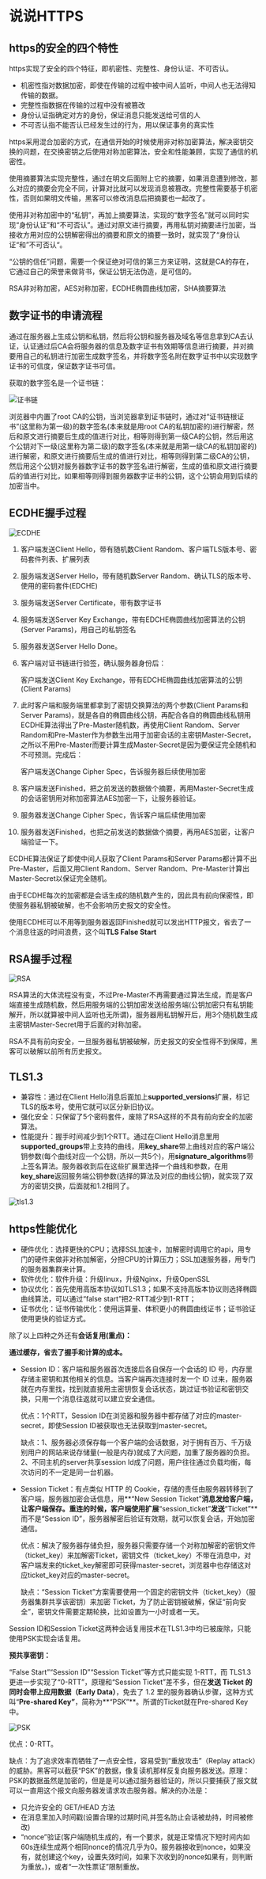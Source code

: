 # 说说HTTPS

## https的安全的四个特性

https实现了安全的四个特征，即机密性、完整性、身份认证、不可否认。

- 机密性指对数据加密，即使在传输的过程中被中间人监听，中间人也无法得知传输的数据。
- 完整性指数据在传输的过程中没有被篡改
- 身份认证指确定对方的身份，保证消息只能发送给可信的人
- 不可否认指不能否认已经发生过的行为，用以保证事务的真实性

https采用混合加密的方式，在通信开始的时候使用非对称加密算法，解决密钥交换的问题，在交换密钥之后使用对称加密算法，安全和性能兼顾，实现了通信的机密性。

使用摘要算法实现完整性，通过在明文后面附上它的摘要，如果消息遭到修改，那么对应的摘要会完全不同，计算对比就可以发现消息被篡改。完整性需要基于机密性，否则如果明文传输，黑客可以修改消息后把摘要也一起改了。

使用非对称加密中的“私钥”，再加上摘要算法，实现的“数字签名”就可以同时实现“身份认证”和“不可否认”。通过对原文进行摘要，再用私钥对摘要进行加密，当接收方用对应的公钥解密得出的摘要和原文的摘要一致时，就实现了“身份认证“和”不可否认“。

“公钥的信任”问题，需要一个保证绝对可信的第三方来证明，这就是CA的存在，它通过自己的荣誉来做背书，保证公钥无法伪造，是可信的。

RSA非对称加密，AES对称加密，ECDHE椭圆曲线加密，SHA摘要算法

## 数字证书的申请流程

通过在服务器上生成公钥和私钥，然后将公钥和服务器及域名等信息拿到CA去认证，认证通过后CA会将服务器的信息及数字证书有效期等信息进行摘要，并对摘要用自己的私钥进行加密生成数字签名，并将数字签名附在数字证书中以实现数字证书的可信度，保证数字证书可信。

获取的数字签名是一个证书链：

![证书链](./图片/证书链.png)

浏览器中内置了root CA的公钥，当浏览器拿到证书链时，通过对“证书链根证书”(这里称为第一级)的数字签名(本来就是用root CA的私钥加密的)进行解密，然后和原文进行摘要后生成的值进行对比，相等则得到第一级CA的公钥，然后用这个公钥对下一级(这里称为第二级)的数字签名(本来就是用第一级CA的私钥加密的)进行解密，和原文进行摘要后生成的值进行对比，相等则得到第二级CA的公钥，然后用这个公钥对服务器数字证书的数字签名进行解密，生成的值和原文进行摘要后的值进行对比，如果相等则得到服务器数字证书的公钥，这个公钥会用到后续的加密当中。

## ECDHE握手过程

![ECDHE](./图片/ECDHE.PNG)



1. 客户端发送Client Hello，带有随机数Client Random、客户端TLS版本号、密码套件列表、扩展列表

2. 服务端发送Server Hello，带有随机数Server Random、确认TLS的版本号、使用的密码套件(EDCHE)

3. 服务端发送Server Certificate，带有数字证书

4. 服务端发送Server Key Exchange，带有EDCHE椭圆曲线加密算法的公钥(Server Params)，用自己的私钥签名

5. 服务器发送Server Hello Done。

6. 客户端对证书链进行验签，确认服务器身份后：

   客户端发送Client Key Exchange，带有EDCHE椭圆曲线加密算法的公钥(Client Params)

7. 此时客户端和服务端里都拿到了密钥交换算法的两个参数(Client Params和Server Params)，就是各自的椭圆曲线公钥，再配合各自的椭圆曲线私钥用ECDHE算法得出了Pre-Master随机数，再使用Client Random、Server Random和Pre-Master作为参数生出用于加密会话的主密钥Master-Secret，之所以不用Pre-Master而要计算生成Master-Secret是因为要保证完全随机和不可预测。完成后：

   客户端发送Change Cipher Spec，告诉服务器后续使用加密

8. 客户端发送Finished，把之前发送的数据做个摘要，再用Master-Secret生成的会话密钥用对称加密算法AES加密一下，让服务器验证。

9. 服务器发送Change Cipher Spec，告诉客户端后续使用加密

10. 服务器发送Finished，也把之前发送的数据做个摘要，再用AES加密，让客户端验证一下。

ECDHE算法保证了即使中间人获取了Client Params和Server Params都计算不出Pre-Master，后面又用Client Random、Server Random、Pre-Master计算出Master-Secret以保证完全随机。

由于ECDHE每次的加密都是会话生成的随机数产生的，因此具有前向保密性，即使服务器私钥被破解，也不会影响历史报文的安全性。

使用ECDHE可以不用等到服务器返回Finished就可以发出HTTP报文，省去了一个消息往返的时间浪费，这个叫**TLS False Start**

## RSA握手过程

![RSA](./图片/RSA.PNG)

RSA算法的大体流程没有变，不过Pre-Master不再需要通过算法生成，而是客户端直接生成随机数，然后用服务端的公钥加密发送给服务端(公钥加密只有私钥能解开，所以就算被中间人监听也无所谓)，服务器用私钥解开后，用3个随机数生成主密钥Master-Secret用于后面的对称加密。

RSA不具有前向安全，一旦服务器私钥被破解，历史报文的安全性得不到保障，黑客可以破解以前所有历史报文。

## TLS1.3

- 兼容性：通过在Client Hello消息后面加上**supported_versions**扩展，标记TLS的版本号，使用它就可以区分新旧协议。
- 强化安全：只保留了5个密码套件，废除了RSA这样的不具有前向安全的加密算法。
- 性能提升：握手时间减少到1个RTT。通过在Client Hello消息里用**supported_groups**带上支持的曲线，用**key_share**带上曲线对应的客户端公钥参数(每个曲线对应一个公钥，所以一共5个)，用**signature_algorithms**带上签名算法。服务器收到后在这些扩展里选择一个曲线和参数，在用**key_share**返回服务端公钥参数(选择的算法及对应的曲线公钥)，就实现了双方的密钥交换，后面就和1.2相同了。

![tls1.3](./图片/Tls1.3.png)

## https性能优化

- 硬件优化：选择更快的CPU；选择SSL加速卡，加解密时调用它的api，用专门的硬件来做非对称加解密，分担CPU的计算压力；SSL加速服务器，用专门的服务器集群来计算。
- 软件优化：软件升级：升级linux，升级Nginx，升级OpenSSL
- 协议优化：首先使用高版本协议如TLS1.3；如果不支持高版本协议则选择椭圆曲线算法，可以通过“false start”把2-RTT减少到1-RTT；
- 证书优化：证书传输优化：使用运算量、体积更小的椭圆曲线证书；证书验证使用更快的验证方式。

除了以上四种之外还有**会话复用(重点)：**

**通过缓存，省去了握手和计算的成本。**

- Session ID：客户端和服务器首次连接后各自保存一个会话的 ID 号，内存里存储主密钥和其他相关的信息。当客户端再次连接时发一个 ID 过来，服务器就在内存里找，找到就直接用主密钥恢复会话状态，跳过证书验证和密钥交换，只用一个消息往返就可以建立安全通信。

  优点：1个RTT，Session ID在浏览器和服务器中都存储了对应的master-secret，即使Session ID被获取也无法获取到master-secret。

  缺点：1、服务器必须保存每一个客户端的会话数据，对于拥有百万、千万级别用户的网站来说存储量(一般是内存)就成了大问题，加重了服务器的负担。2、不同主机的server共享session Id成了问题，用户往往通过负载均衡，每次访问的不一定是同一台机器。 

- Session Ticket：有点类似 HTTP 的 Cookie，存储的责任由服务器转移到了客户端，服务器加密会话信息，用**“New Session Ticket”**消息发给客户端，让客户端保存。重连的时候，客户端使用扩展**“session_ticket”**发送**“Ticket”**而不是“Session ID”，服务器解密后验证有效期，就可以恢复会话，开始加密通信。

  优点：解决了服务器存储负担，服务器只需要存储一个对称加解密的密钥文件（ticket_key）来加解密Ticket，密钥文件（ticket_key）不带在消息中，对客户端发来的ticket_key解密即可获得master-secret，浏览器中也存储这对应ticket_key对应的master-secret。

  缺点：“Session Ticket”方案需要使用一个固定的密钥文件（ticket_key）（服务器集群共享该密钥）来加密 Ticket，为了防止密钥被破解，保证“前向安全”，密钥文件需要定期轮换，比如设置为一小时或者一天。

Session ID和Session Ticket这两种会话复用技术在TLS1.3中均已被废除，只能使用PSK实现会话复用。

**预共享密钥：**

“False Start”“Session ID”“Session Ticket”等方式只能实现 1-RTT，而 TLS1.3 更进一步实现了“0-RTT”，原理和“Session Ticket”差不多，但在**发送 Ticket 的同时会带上应用数据（Early Data）**，免去了 1.2 里的服务器确认步骤，这种方式叫“**Pre-shared Key”**，简称为**“PSK”**。所谓的Ticket就在Pre-shared Key中。

![PSK](./图片/psk.png)

优点：0-RTT。

缺点：为了追求效率而牺牲了一点安全性，容易受到“重放攻击”（Replay attack）的威胁。黑客可以截获“PSK”的数据，像复读机那样反复向服务器发送。原理：PSK的数据虽然是加密的，但是是可以通过服务器验证的，所以只要捕获了报文就可以一直用这个报文向服务器发请求攻击服务器。解决的办法是：

- 只允许安全的 GET/HEAD 方法
- 在消息里加入时间戳(设置合理的过期时间,并签名防止会话被劫持，时间被修改)
- “nonce”验证(客户端随机生成的，有一个要求，就是正常情况下短时间内如60s连续生成两个相同nonce的情况几乎为0。服务器接收到nonce，如果没有，就创建这个key，设置失效时间，如果下次收到的nonce如果有，则判断为重放。)，或者“一次性票证”限制重放。







